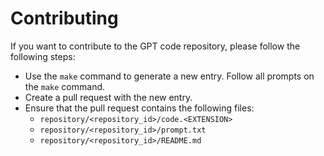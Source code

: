# Contributing

If you want to contribute to the GPT code repository, please follow the following steps:

- Use the `make` command to generate a new entry. Follow all prompts on the `make` command.
- Create a pull request with the new entry.
- Ensure that the pull request contains the following files:
  - `repository/<repository_id>/code.<EXTENSION>`
  - `repository/<repository_id>/prompt.txt`
  - `repository/<repository_id>/README.md`